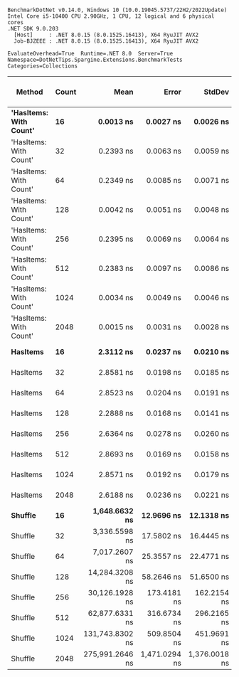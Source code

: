 ```

BenchmarkDotNet v0.14.0, Windows 10 (10.0.19045.5737/22H2/2022Update)
Intel Core i5-10400 CPU 2.90GHz, 1 CPU, 12 logical and 6 physical cores
.NET SDK 9.0.203
  [Host]     : .NET 8.0.15 (8.0.1525.16413), X64 RyuJIT AVX2
  Job-BJZEEE : .NET 8.0.15 (8.0.1525.16413), X64 RyuJIT AVX2

EvaluateOverhead=True  Runtime=.NET 8.0  Server=True  
Namespace=DotNetTips.Spargine.Extensions.BenchmarkTests  Categories=Collections  

```
| Method                 | Count | Mean            | Error         | StdDev        | StdErr      | Median          | Min             | Q1              | Q3              | Max             | Op/s              | CI99.9% Margin | Iterations | Kurtosis | MValue | Skewness | Rank | LogicalGroup | Baseline | Gen0   | Code Size | Exceptions | Completed Work Items | Lock Contentions | Allocated |
|----------------------- |------ |----------------:|--------------:|--------------:|------------:|----------------:|----------------:|----------------:|----------------:|----------------:|------------------:|---------------:|-----------:|---------:|-------:|---------:|-----:|------------- |--------- |-------:|----------:|-----------:|---------------------:|-----------------:|----------:|
| **&#39;HasItems: With Count&#39;** | **16**    |       **0.0013 ns** |     **0.0027 ns** |     **0.0026 ns** |   **0.0007 ns** |       **0.0000 ns** |       **0.0000 ns** |       **0.0000 ns** |       **0.0017 ns** |       **0.0093 ns** | **762,348,055,095.4** |      **7.4997 ns** |      **15.00** |    **6.459** |  **2.545** |   **2.0263** |    **1** | *****            | **No**       |      **-** |      **40 B** |          **-** |                    **-** |                **-** |         **-** |
| &#39;HasItems: With Count&#39; | 32    |       0.2393 ns |     0.0063 ns |     0.0059 ns |   0.0015 ns |       0.2367 ns |       0.2329 ns |       0.2349 ns |       0.2434 ns |       0.2537 ns |   4,179,008,177.1 |      7.4992 ns |      15.00 |    2.882 |  2.000 |   0.8860 |    2 | *            | No       |      - |      40 B |          - |                    - |                - |         - |
| &#39;HasItems: With Count&#39; | 64    |       0.2349 ns |     0.0085 ns |     0.0071 ns |   0.0020 ns |       0.2349 ns |       0.2206 ns |       0.2311 ns |       0.2377 ns |       0.2475 ns |   4,258,027,271.7 |      6.4990 ns |      13.00 |    2.589 |  2.000 |   0.0606 |    2 | *            | No       |      - |      40 B |          - |                    - |                - |         - |
| &#39;HasItems: With Count&#39; | 128   |       0.0042 ns |     0.0051 ns |     0.0048 ns |   0.0012 ns |       0.0018 ns |       0.0000 ns |       0.0000 ns |       0.0080 ns |       0.0144 ns | 237,886,120,416.2 |      7.4994 ns |      15.00 |    1.935 |  3.111 |   0.6614 |    1 | *            | No       |      - |      40 B |          - |                    - |                - |         - |
| &#39;HasItems: With Count&#39; | 256   |       0.2395 ns |     0.0069 ns |     0.0064 ns |   0.0017 ns |       0.2388 ns |       0.2292 ns |       0.2350 ns |       0.2449 ns |       0.2487 ns |   4,175,367,620.5 |      7.4992 ns |      15.00 |    1.604 |  2.000 |   0.1823 |    2 | *            | No       |      - |      40 B |          - |                    - |                - |         - |
| &#39;HasItems: With Count&#39; | 512   |       0.2383 ns |     0.0097 ns |     0.0086 ns |   0.0023 ns |       0.2377 ns |       0.2222 ns |       0.2332 ns |       0.2434 ns |       0.2545 ns |   4,196,583,550.5 |      6.9988 ns |      14.00 |    2.206 |  2.000 |   0.0268 |    2 | *            | No       |      - |      40 B |          - |                    - |                - |         - |
| &#39;HasItems: With Count&#39; | 1024  |       0.0034 ns |     0.0049 ns |     0.0046 ns |   0.0012 ns |       0.0012 ns |       0.0000 ns |       0.0000 ns |       0.0051 ns |       0.0147 ns | 290,792,557,098.2 |      7.4994 ns |      15.00 |    2.987 |  2.000 |   1.1184 |    1 | *            | No       |      - |      40 B |          - |                    - |                - |         - |
| &#39;HasItems: With Count&#39; | 2048  |       0.0015 ns |     0.0031 ns |     0.0028 ns |   0.0007 ns |       0.0000 ns |       0.0000 ns |       0.0000 ns |       0.0016 ns |       0.0084 ns | 655,508,605,117.7 |      6.9996 ns |      14.00 |    3.754 |  2.000 |   1.5094 |    1 | *            | No       |      - |      40 B |          - |                    - |                - |         - |
| **HasItems**               | **16**    |       **2.3112 ns** |     **0.0237 ns** |     **0.0210 ns** |   **0.0056 ns** |       **2.3171 ns** |       **2.2747 ns** |       **2.2934 ns** |       **2.3193 ns** |       **2.3470 ns** |     **432,667,764.0** |      **6.9972 ns** |      **14.00** |    **1.901** |  **2.000** |  **-0.0746** |    **3** | *****            | **No**       |      **-** |     **159 B** |          **-** |                    **-** |                **-** |         **-** |
| HasItems               | 32    |       2.8581 ns |     0.0198 ns |     0.0185 ns |   0.0048 ns |       2.8535 ns |       2.8215 ns |       2.8491 ns |       2.8709 ns |       2.8957 ns |     349,884,596.8 |      7.4976 ns |      15.00 |    2.542 |  2.000 |   0.1214 |    5 | *            | No       |      - |     159 B |          - |                    - |                - |         - |
| HasItems               | 64    |       2.8523 ns |     0.0204 ns |     0.0191 ns |   0.0049 ns |       2.8545 ns |       2.8247 ns |       2.8371 ns |       2.8692 ns |       2.8806 ns |     350,599,336.0 |      7.4975 ns |      15.00 |    1.369 |  2.000 |  -0.0301 |    5 | *            | No       |      - |     159 B |          - |                    - |                - |         - |
| HasItems               | 128   |       2.2888 ns |     0.0168 ns |     0.0141 ns |   0.0039 ns |       2.2855 ns |       2.2712 ns |       2.2780 ns |       2.3004 ns |       2.3168 ns |     436,906,819.8 |      6.4980 ns |      13.00 |    1.783 |  2.000 |   0.3891 |    3 | *            | No       |      - |     159 B |          - |                    - |                - |         - |
| HasItems               | 256   |       2.6364 ns |     0.0278 ns |     0.0260 ns |   0.0067 ns |       2.6324 ns |       2.6000 ns |       2.6212 ns |       2.6567 ns |       2.6843 ns |     379,299,708.5 |      7.4966 ns |      15.00 |    1.790 |  2.000 |   0.3270 |    4 | *            | No       |      - |     159 B |          - |                    - |                - |         - |
| HasItems               | 512   |       2.8693 ns |     0.0169 ns |     0.0158 ns |   0.0041 ns |       2.8719 ns |       2.8376 ns |       2.8574 ns |       2.8787 ns |       2.8986 ns |     348,512,227.6 |      7.4980 ns |      15.00 |    2.307 |  2.000 |  -0.2560 |    5 | *            | No       |      - |     159 B |          - |                    - |                - |         - |
| HasItems               | 1024  |       2.8571 ns |     0.0192 ns |     0.0179 ns |   0.0046 ns |       2.8613 ns |       2.8224 ns |       2.8429 ns |       2.8702 ns |       2.8839 ns |     350,009,281.9 |      7.4977 ns |      15.00 |    1.852 |  2.000 |  -0.1961 |    5 | *            | No       |      - |     159 B |          - |                    - |                - |         - |
| HasItems               | 2048  |       2.6188 ns |     0.0236 ns |     0.0221 ns |   0.0057 ns |       2.6178 ns |       2.5820 ns |       2.6043 ns |       2.6342 ns |       2.6500 ns |     381,857,007.0 |      7.4971 ns |      15.00 |    1.659 |  2.000 |  -0.0945 |    4 | *            | No       |      - |     159 B |          - |                    - |                - |         - |
| **Shuffle**                | **16**    |   **1,648.6632 ns** |    **12.9696 ns** |    **12.1318 ns** |   **3.1324 ns** |   **1,650.7713 ns** |   **1,629.0331 ns** |   **1,638.4288 ns** |   **1,656.8520 ns** |   **1,669.8288 ns** |         **606,552.0** |      **5.9338 ns** |      **15.00** |    **1.669** |  **2.000** |   **0.1296** |    **6** | *****            | **No**       | **0.0076** |     **621 B** |          **-** |                    **-** |                **-** |     **704 B** |
| Shuffle                | 32    |   3,336.5598 ns |    17.5802 ns |    16.4445 ns |   4.2459 ns |   3,338.9952 ns |   3,316.4534 ns |   3,323.8159 ns |   3,345.2229 ns |   3,377.2326 ns |         299,709.9 |      5.3770 ns |      15.00 |    2.979 |  2.000 |   0.7622 |    7 | *            | No       | 0.0114 |     621 B |          - |                    - |                - |    1088 B |
| Shuffle                | 64    |   7,017.2607 ns |    25.3557 ns |    22.4771 ns |   6.0073 ns |   7,016.0252 ns |   6,985.2341 ns |   7,000.3817 ns |   7,023.0333 ns |   7,056.9519 ns |         142,505.8 |      3.9964 ns |      14.00 |    2.024 |  2.000 |   0.4163 |    8 | *            | No       | 0.0153 |     621 B |          - |                    - |                - |    1856 B |
| Shuffle                | 128   |  14,284.3208 ns |    58.2646 ns |    51.6500 ns |  13.8040 ns |  14,282.8529 ns |  14,209.2484 ns |  14,256.0696 ns |  14,306.6219 ns |  14,398.1140 ns |          70,006.8 |      0.0980 ns |      14.00 |    2.573 |  2.000 |   0.4418 |    9 | *            | No       | 0.0305 |     621 B |          - |                    - |                - |    3392 B |
| Shuffle                | 256   |  30,126.1928 ns |   173.4181 ns |   162.2154 ns |  41.8838 ns |  30,137.1552 ns |  29,886.1176 ns |  30,010.6293 ns |  30,210.8154 ns |  30,412.0941 ns |          33,193.7 |    -13.4419 ns |      15.00 |    1.821 |  2.000 |   0.1982 |   10 | *            | No       | 0.0610 |     621 B |          - |                    - |                - |    6464 B |
| Shuffle                | 512   |  62,877.6331 ns |   316.6734 ns |   296.2165 ns |  76.4828 ns |  62,835.7483 ns |  62,178.9124 ns |  62,688.6292 ns |  63,084.7351 ns |  63,354.1321 ns |          15,903.9 |    -30.7414 ns |      15.00 |    2.759 |  2.000 |  -0.5263 |   11 | *            | No       | 0.1221 |     621 B |          - |                    - |                - |   12608 B |
| Shuffle                | 1024  | 131,743.8302 ns |   509.8504 ns |   451.9691 ns | 120.7938 ns | 131,749.4751 ns | 130,834.7290 ns | 131,447.6318 ns | 132,150.2014 ns | 132,341.4185 ns |           7,590.5 |    -53.3969 ns |      14.00 |    1.973 |  2.000 |  -0.3531 |   12 | *            | No       | 0.2441 |     621 B |          - |                    - |                - |   24896 B |
| Shuffle                | 2048  | 275,991.2646 ns | 1,471.0294 ns | 1,376.0018 ns | 355.2821 ns | 276,049.1943 ns | 274,153.8330 ns | 274,746.7285 ns | 277,121.1182 ns | 278,185.1807 ns |           3,623.3 |   -170.1411 ns |      15.00 |    1.462 |  2.000 |   0.1069 |   13 | *            | No       | 0.4883 |     621 B |          - |                    - |                - |   49473 B |
